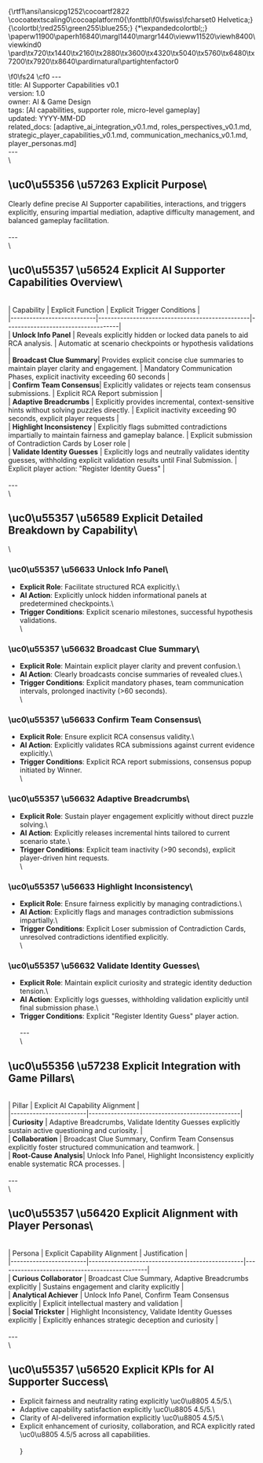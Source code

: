 {\rtf1\ansi\ansicpg1252\cocoartf2822
\cocoatextscaling0\cocoaplatform0{\fonttbl\f0\fswiss\fcharset0 Helvetica;}
{\colortbl;\red255\green255\blue255;}
{\*\expandedcolortbl;;}
\paperw11900\paperh16840\margl1440\margr1440\vieww11520\viewh8400\viewkind0
\pard\tx720\tx1440\tx2160\tx2880\tx3600\tx4320\tx5040\tx5760\tx6480\tx7200\tx7920\tx8640\pardirnatural\partightenfactor0

\f0\fs24 \cf0 ---\
title: AI Supporter Capabilities v0.1\
version: 1.0\
owner: AI & Game Design\
tags: [AI capabilities, supporter role, micro-level gameplay]\
updated: YYYY-MM-DD\
related_docs: [adaptive_ai_integration_v0.1.md, roles_perspectives_v0.1.md, strategic_player_capabilities_v0.1.md, communication_mechanics_v0.1.md, player_personas.md]\
---\
\
## \uc0\u55356 \u57263  Explicit Purpose\
Clearly define precise AI Supporter capabilities, interactions, and triggers explicitly, ensuring impartial mediation, adaptive difficulty management, and balanced gameplay facilitation.\
\
---\
\
## \uc0\u55357 \u56524  Explicit AI Supporter Capabilities Overview\
\
| Capability                | Explicit Function                              | Explicit Trigger Conditions        |\
|---------------------------|------------------------------------------------|------------------------------------|\
| **Unlock Info Panel**     | Reveals explicitly hidden or locked data panels to aid RCA analysis. | Automatic at scenario checkpoints or hypothesis validations |\
| **Broadcast Clue Summary**| Provides explicit concise clue summaries to maintain player clarity and engagement. | Mandatory Communication Phases, explicit inactivity exceeding 60 seconds |\
| **Confirm Team Consensus**| Explicitly validates or rejects team consensus submissions. | Explicit RCA Report submission |\
| **Adaptive Breadcrumbs**  | Explicitly provides incremental, context-sensitive hints without solving puzzles directly. | Explicit inactivity exceeding 90 seconds, explicit player requests |\
| **Highlight Inconsistency** | Explicitly flags submitted contradictions impartially to maintain fairness and gameplay balance. | Explicit submission of Contradiction Cards by Loser role |\
| **Validate Identity Guesses** | Explicitly logs and neutrally validates identity guesses, withholding explicit validation results until Final Submission. | Explicit player action: "Register Identity Guess" |\
\
---\
\
## \uc0\u55357 \u56589  Explicit Detailed Breakdown by Capability\
\
### \uc0\u55357 \u56633  Unlock Info Panel\
- **Explicit Role**: Facilitate structured RCA explicitly.\
- **AI Action**: Explicitly unlock hidden informational panels at predetermined checkpoints.\
- **Trigger Conditions**: Explicit scenario milestones, successful hypothesis validations.\
\
### \uc0\u55357 \u56632  Broadcast Clue Summary\
- **Explicit Role**: Maintain explicit player clarity and prevent confusion.\
- **AI Action**: Clearly broadcasts concise summaries of revealed clues.\
- **Trigger Conditions**: Explicit mandatory phases, team communication intervals, prolonged inactivity (>60 seconds).\
\
### \uc0\u55357 \u56633  Confirm Team Consensus\
- **Explicit Role**: Ensure explicit RCA consensus validity.\
- **AI Action**: Explicitly validates RCA submissions against current evidence explicitly.\
- **Trigger Conditions**: Explicit RCA report submissions, consensus popup initiated by Winner.\
\
### \uc0\u55357 \u56632  Adaptive Breadcrumbs\
- **Explicit Role**: Sustain player engagement explicitly without direct puzzle solving.\
- **AI Action**: Explicitly releases incremental hints tailored to current scenario state.\
- **Trigger Conditions**: Explicit team inactivity (>90 seconds), explicit player-driven hint requests.\
\
### \uc0\u55357 \u56633  Highlight Inconsistency\
- **Explicit Role**: Ensure fairness explicitly by managing contradictions.\
- **AI Action**: Explicitly flags and manages contradiction submissions impartially.\
- **Trigger Conditions**: Explicit Loser submission of Contradiction Cards, unresolved contradictions identified explicitly.\
\
### \uc0\u55357 \u56632  Validate Identity Guesses\
- **Explicit Role**: Maintain explicit curiosity and strategic identity deduction tension.\
- **AI Action**: Explicitly logs guesses, withholding validation explicitly until final submission phase.\
- **Trigger Conditions**: Explicit "Register Identity Guess" player action.\
\
---\
\
## \uc0\u55356 \u57238  Explicit Integration with Game Pillars\
\
| Pillar                 | Explicit AI Capability Alignment              |\
|------------------------|------------------------------------------------|\
| **Curiosity**          | Adaptive Breadcrumbs, Validate Identity Guesses explicitly sustain active questioning and curiosity. |\
| **Collaboration**      | Broadcast Clue Summary, Confirm Team Consensus explicitly foster structured communication and teamwork. |\
| **Root-Cause Analysis**| Unlock Info Panel, Highlight Inconsistency explicitly enable systematic RCA processes. |\
\
---\
\
## \uc0\u55357 \u56420  Explicit Alignment with Player Personas\
\
| Persona                | Explicit Capability Alignment                  | Justification                                 |\
|------------------------|-------------------------------------------------|-----------------------------------------------|\
| **Curious Collaborator** | Broadcast Clue Summary, Adaptive Breadcrumbs explicitly | Sustains engagement and clarity explicitly |\
| **Analytical Achiever**  | Unlock Info Panel, Confirm Team Consensus explicitly | Explicit intellectual mastery and validation |\
| **Social Trickster**     | Highlight Inconsistency, Validate Identity Guesses explicitly | Explicitly enhances strategic deception and curiosity |\
\
---\
\
## \uc0\u55357 \u56520  Explicit KPIs for AI Supporter Success\
- Explicit fairness and neutrality rating explicitly \uc0\u8805  4.5/5.\
- Adaptive capability satisfaction explicitly \uc0\u8805  4.5/5.\
- Clarity of AI-delivered information explicitly \uc0\u8805  4.5/5.\
- Explicit enhancement of curiosity, collaboration, and RCA explicitly rated \uc0\u8805  4.5/5 across all capabilities.\
\
}